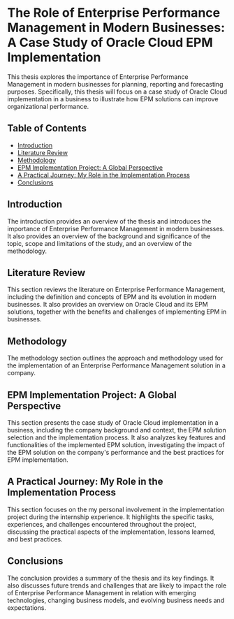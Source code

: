 # The Role of Enterprise Performance Management in Modern Businesses: A Case Study of Oracle Cloud EPM Implementation

This thesis explores the importance of Enterprise Performance Management in modern businesses for planning, reporting and forecasting purposes.
Specifically, this thesis will focus on a case study of Oracle Cloud implementation in a business to illustrate how EPM solutions can improve organizational performance. 

## Table of Contents

- [Introduction](#introduction)
- [Literature Review](#literature-review)
- [Methodology](#methodology)
- [EPM Implementation Project: A Global Perspective](#epm-implementation-project:-a-global-perspective)
- [A Practical Journey: My Role in the Implementation Process](#a-practical-journey:-my-role-in-the-implemenation-process)
- [Conclusions](#conclusions)

## Introduction

The introduction provides an overview of the thesis and introduces the importance of Enterprise Performance Management in modern businesses. It also provides an overview of the background and significance of the topic, scope and limitations of the study, and an overview of the methodology.

## Literature Review

This section reviews the literature on Enterprise Performance Management, including the definition and concepts of EPM and its evolution in modern businesses. It also provides an overview on Oracle Cloud and its EPM solutions, together with the benefits and challenges of implementing EPM in businesses. 

## Methodology

The methodology section outlines the approach and methodology used for the  implementation of an Enterprise Performance Management solution in a company.

## EPM Implementation Project: A Global Perspective

This section presents the case study of Oracle Cloud implementation in a business, including the company background and context, the EPM solution selection and the implementation process. It also analyzes key features and functionalities of the implemented EPM solution, investigating the impact of the EPM solution on the company's performance and the best practices for EPM implementation. 

## A Practical Journey: My Role in the Implementation Process

This section focuses on the my personal involvement in the implementation project during the internship experience. It highlights the specific tasks, experiences, and challenges encountered throughout the project, discussing the practical aspects of the implementation, lessons learned, and best practices.

## Conclusions

The conclusion provides a summary of the thesis and its key findings. It also discusses future trends and challenges that are likely to impact the role of Enterprise Performance Management in relation with emerging technologies, changing business models, and evolving business needs and expectations.
